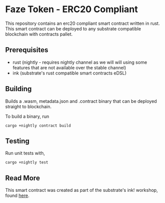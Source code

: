 # Faze Token - ERC20 Compliant

This repository contains an erc20 compliant smart contract written in rust. This smart contract can be deployed to any substrate compatible blockchain with contracts pallet.

## Prerequisites

- rust (nightly - requires nightly channel as we will will using some features that are not available over the stable channel)
- ink (substrate's rust compatible smart contracts eDSL)

## Building

Builds a .wasm, metadata.json and .contract binary that can be deployed straight to blockchain.

To build a binary, run

`cargo +nightly contract build`

## Testing

Run unit tests with,

`cargo +nightly test`

## Read More

This smart contract was created as part of the substrate's ink! workshop, found [here](https://substrate.dev/substrate-contracts-workshop/#/).
